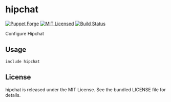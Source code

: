 hipchat
==============

[![Puppet Forge](https://img.shields.io/puppetforge/v/halyard/hipchat.svg)](https://forge.puppetlabs.com/halyard/hipchat)
[![MIT Licensed](https://img.shields.io/badge/license-MIT-green.svg)](https://tldrlegal.com/license/mit-license)
[![Build Status](https://img.shields.io/circleci/project/halyard/puppet-hipchat.svg)](https://circleci.com/gh/halyard/puppet-hipchat)

Configure Hipchat

## Usage

```puppet
include hipchat
```

## License

hipchat is released under the MIT License. See the bundled LICENSE file for details.

